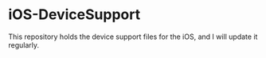 # iOS-DeviceSupport
This repository holds the device support files for the iOS, and I will update it regularly.
